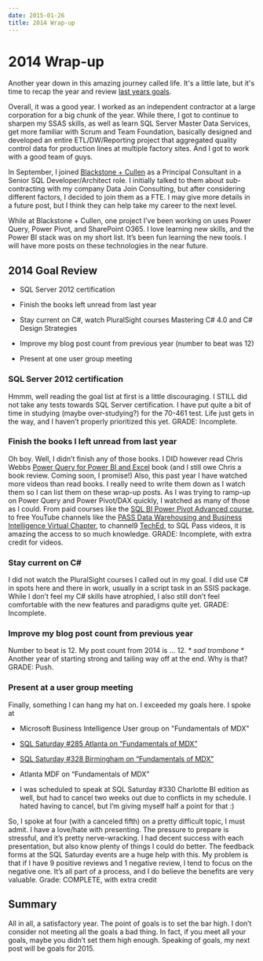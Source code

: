 ```yaml
---
date: 2015-01-26
title: 2014 Wrap-up
---
```

# 2014 Wrap-up

Another year down in this amazing journey called life. It's a little late, but it's time to recap the year and review [last years goals](/blog/2014/2/3/wrapping-up-late-2013).

Overall, it was a good year. I worked as an independent contractor at a large corporation for a big chunk of the year. While there, I got to continue to sharpen my SSAS skills, as well as learn SQL Server Master Data Services, get more familiar with Scrum and Team Foundation, basically designed and developed an entire ETL/DW/Reporting project that aggregated quality control data for production lines at multiple factory sites. And I got to work with a good team of guys.

In September, I joined [Blackstone + Cullen](http://www.blackstoneandcullen.com/) as a Principal Consultant in a Senior SQL Developer/Architect role. I initially talked to them about sub-contracting with my company Data Join Consulting, but after considering different factors, I decided to join them as a FTE. I may give more details in a future post, but I think they can help take my career to the next level.

While at Blackstone + Cullen, one project I’ve been working on uses Power Query, Power Pivot, and SharePoint O365. I love learning new skills, and the Power BI stack was on my short list. It’s been fun learning the new tools. I will have more posts on these technologies in the near future.

## 2014 Goal Review

- SQL Server 2012 certification

- Finish the books left unread from last year

- Stay current on C#, watch PluralSight courses Mastering C# 4.0 and C# Design Strategies

- Improve my blog post count from previous year (number to beat was 12)

- Present at one user group meeting

### SQL Server 2012 certification

Hmmm, well reading the goal list at first is a little discouraging. I STILL did not take any tests towards SQL Server certification. I have put quite a bit of time in studying (maybe over-studying?) for the 70-461 test. Life just gets in the way, and I haven’t properly prioritized this yet. GRADE: Incomplete.

### Finish the books I left unread from last year

Oh boy. Well, I didn’t finish any of those books. I DID however read Chris Webbs [Power Query for Power BI and Excel](http://www.apress.com/9781430266914) book (and I still owe Chris a book review. Coming soon, I promise!) Also, this past year I have watched more videos than read books. I really need to write them down as I watch them so I can list them on these wrap-up posts. As I was trying to ramp-up on Power Query and Power Pivot/DAX quickly, I watched as many of those as I could. From paid courses like the [SQL BI Power Pivot Advanced course](https://www.udemy.com/power-pivot-workshop-advanced/), to free YouTube channels like the [PASS Data Warehousing and Business Intelligence Virtual Chapter](https://www.youtube.com/channel/UCCCfvrqpqo4krycPTrQT4LA), to channel9 [TechEd](http://channel9.msdn.com/Events/TechEd/Europe/2014), to SQL Pass videos, it is amazing the access to so much knowledge. GRADE: Incomplete, with extra credit for videos.

### Stay current on C\#

I did not watch the PluralSight courses I called out in my goal. I did use C# in spots here and there in work, usually in a script task in an SSIS package. While I don’t feel my C# skills have atrophied, I also still don’t feel comfortable with the new features and paradigms quite yet. GRADE: Incomplete.

### Improve my blog post count from previous year

Number to beat is 12. My post count from 2014 is ... 12. * *sad trombone* * Another year of starting strong and tailing way off at the end. Why is that? GRADE: Push.

### Present at a user group meeting

Finally, something I can hang my hat on. I exceeded my goals here. I spoke at

- Microsoft Business Intelligence User group on "Fundamentals of MDX"

- [SQL Saturday #285 Atlanta on “Fundamentals of MDX”](https://www.sqlsaturday.com/viewsession.aspx?sat=285&amp;sessionid=20871)

- [SQL Saturday #328 Birmingham on “Fundamentals of MDX”](https://www.sqlsaturday.com/viewsession.aspx?sat=328&amp;sessionid=22234)

- Atlanta MDF on “Fundamentals of MDX”

- I was scheduled to speak at SQL Saturday #330 Charlotte BI edition as well, but had to cancel two weeks out due to conflicts in my schedule. I hated having to cancel, but I’m giving myself half a point for that :)

So, I spoke at four (with a canceled fifth) on a pretty difficult topic, I must admit. I have a love/hate with presenting. The pressure to prepare is stressful, and it’s pretty nerve-wracking. I had decent success with each presentation, but also know plenty of things I could do better. The feedback forms at the SQL Saturday events are a huge help with this. My problem is that if I have 9 positive reviews and 1 negative review, I tend to focus on the negative one. It’s all part of a process, and I do believe the benefits are very valuable. Grade: COMPLETE, with extra credit

## Summary

All in all, a satisfactory year. The point of goals is to set the bar high. I don’t consider not meeting all the goals a bad thing. In fact, if you meet all your goals, maybe you didn’t set them high enough. Speaking of goals, my next post will be goals for 2015.